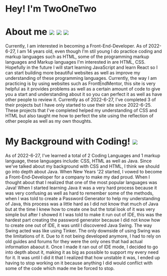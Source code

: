 <h1> Hey! I'm TwoOneTwo </h1>

<h1> About me 	<img src="https://img.shields.io/badge/CSS3-1572B6?style=for-the-badge&logo=css3&logoColor=white"> <img src="https://img.shields.io/badge/HTML5-E34F26?style=for-the-badge&logo=html5&logoColor=white"> <img src="https://img.shields.io/badge/JavaScript-323330?style=for-the-badge&logo=javascript&logoColor=F7DF1E"></h1> 
<p> Currently, I am interested in becoming a Front-End-Developer. 
  As of 2022-6-27, I am 14 years old, even though I'm stil young I do practice coding and markup languages such as HTML, some of the programming markup languages and Markup languages I'm interested in are HTML, CSS. Hopefully in the future I will start learning JavaScript and learn React so I can start building more beautiful websites as well as improve my understanding of these programming languages.
  Currently, the way I am practicing is by using websites such as FrontEndMentor, this site is very helpful as it provides problems as well as a certain amount of code to give you a start and understanding about it so you can perfect it as well as have other people to review it. Currently as of 2022-6-27, I've completed 3 of their projects but I have only started to use their site since 2022-6-25. These projects that I've completed helped my understanding of CSS and HTML but also taught me how to perfect the site using the reflection of other people as well as my own thoughts.
</p>

<h1> My Background with Coding! <img src="https://img.shields.io/badge/Java-ED8B00?style=for-the-badge&logo=java&logoColor=white"> </h1>
<p> As of 2022-6-27, I've learned a total of 2 Coding Languages and 1 markup language, these languages include: CSS, HTML as well as Java. Since we've talked about my background with CSS and HTML, I think we should go into depth about Java. When New Years '22 started, I vowed to become a Front-End-Developer for a company to make my dad proud. When I thought about that I realized that one of the most popular languages was Java! When I started learning Java it was a very hard process because it was very confusing as well as hard to remember some of the methods, when I was told to create a Password Generator to help my understanding of Java, this process was a little hard as I did not know that much of Java but at the time I knew how to create one but the total look of it was very simple but after I showed it I was told to make it run out of IDE, this was the hardest part creating the password generator because I did not know how to create one out of IDE, it was until I discovered Java Swing. The way Swing acted was like using Tinker. The only downside of using Swing was the limitations of it. Due to it not being developed anymore, I had to rely on old guides and forums for they were the only ones that had actual information abaout it. Once I made it ran out of IDE mode, I decided to go into depth about it, making it as big as possible to support my every need for it. It was until I did it that I realized that how unstable it was, I ended up having to stop working on it because anything I did would conflict with some of the code which made me be forced to stop. 
